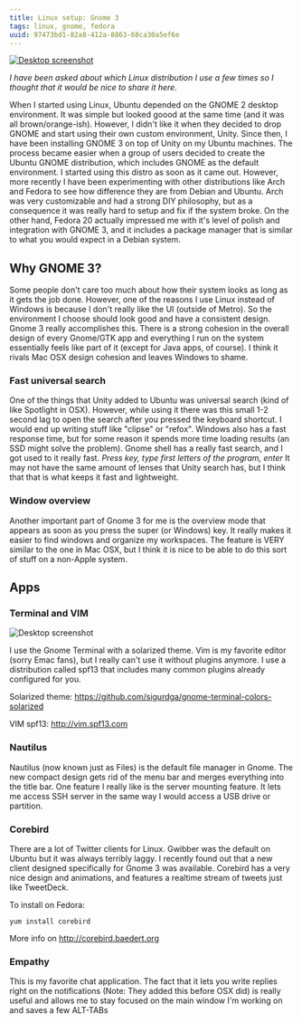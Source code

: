 ```yaml
---
title: Linux setup: Gnome 3
tags: linux, gnome, fedora
uuid: 97473bd1-82a8-412a-8863-68ca30a5ef6e
---
```


[![Desktop screenshot](/img/posts/gnome/screenshot.png)](/img/posts/gnome/screenshot.png)

*I have been asked about which Linux distribution I use a few times so I thought that it would be nice to share it here.*

When I started using Linux, Ubuntu depended on the GNOME 2 desktop environment. It was simple but looked goood at the same time (and it was all brown/orange-ish). However, I didn't like it when they decided to drop GNOME and start using their own custom environment, Unity. Since then, I have been installing GNOME 3 on top of Unity on my Ubuntu machines.
The process became easier when a group of users decided to create the Ubuntu GNOME distribution, which includes GNOME as the default environment. I started using this distro as soon as it came out.
However, more recently I have been experimenting with other distributions like Arch and Fedora to see how difference they are from Debian and Ubuntu. Arch was very customizable and had a strong DIY philosophy, but as a consequence it was really hard to setup and fix if the system broke. On the other hand, Fedora 20 actually impressed me with it's level of polish and integration with GNOME 3, and it includes a package manager that is similar to what you would expect in a Debian system.

## Why GNOME 3?

Some people don't care too much about how their system looks as long as it gets the job done. However, one of the reasons I use Linux instead of Windows is because I don't really like the UI (outside of Metro). So the environment I choose should look good and have a consistent design.
Gnome 3 really accomplishes this. There is a strong cohesion in the overall design of every Gnome/GTK app and everything I run on the system essentially feels like part of it (except for Java apps, of course). I think it rivals Mac OSX design cohesion and leaves Windows to shame.

### Fast universal search

One of the things that Unity added to Ubuntu was universal search (kind of like Spotlight in OSX). However, while using it there was this small 1-2 second lag to open the search after you pressed the keyboard shortcut. I would end up writing stuff like "clipse" or "refox".
Windows also has a fast response time, but for some reason it spends more time loading results (an SSD might solve the problem).
Gnome shell has a really fast search, and I got used to it really fast. *Press key, type first letters of the program, enter* It may not have the same amount of lenses that Unity search has, but I think that that is what keeps it fast and lightweight.

### Window overview

Another important part of Gnome 3 for me is the overview mode that appears as soon as you press the super (or Windows) key. It really makes it easier to find windows and organize my workspaces. The feature is VERY similar to the one in Mac OSX, but I think it is nice to be able to do this sort of stuff on a non-Apple system.

## Apps

### Terminal and VIM

![Desktop screenshot](/img/posts/gnome/vim.png)

I use the Gnome Terminal with a solarized theme. Vim is my favorite editor (sorry Emac fans), but I really can't use it without plugins anymore. I use a distribution called spf13 that includes many common plugins already configured for you.

Solarized theme: <https://github.com/sigurdga/gnome-terminal-colors-solarized>

VIM spf13: <http://vim.spf13.com>

### Nautilus

Nautilus (now known just as Files) is the default file manager in Gnome. The new compact design gets rid of the menu bar and merges everything into the title bar.
One feature I really like is the server mounting feature. It lets me access SSH server in the same way I would access a USB drive or partition.

### Corebird

There are a lot of Twitter clients for Linux. Gwibber was the default on Ubuntu but it was always terribly laggy. I recently found out that a new client designed specifically for Gnome 3 was available. Corebird has a very nice design and animations, and features a realtime stream of tweets just like TweetDeck.

To install on Fedora:
```
yum install corebird
```

More info on <http://corebird.baedert.org>

### Empathy

This is my favorite chat application. The fact that it lets you write replies right on the notifications (Note: They added this before OSX did) is really useful and allows me to stay focused on the main window I'm working on and saves a few ALT-TABs
